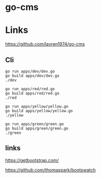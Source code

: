 # go-cms

# Links

https://github.com/lavren1974/go-cms

## Cli

```
go run apps/dev/dev.go
go build apps/dev/dev.go
./dev
```  

```
go run apps/red/red.go
go build apps/red/red.go
./red
```

```
go run apps/yellow/yellow.go
go build apps/yellow/yellow.go
./yellow
```

```
go run apps/green/green.go
go build apps/green/green.go
./green
```


## links

https://getbootstrap.com/

https://github.com/thomaspark/bootswatch